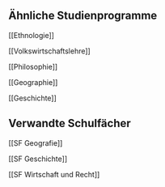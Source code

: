 ## Ähnliche Studienprogramme
[[Ethnologie]]

[[Volkswirtschaftslehre]]

[[Philosophie]]

[[Geographie]]

[[Geschichte]]
## Verwandte Schulfächer
[[SF Geografie]]

[[SF Geschichte]]

[[SF Wirtschaft und Recht]]